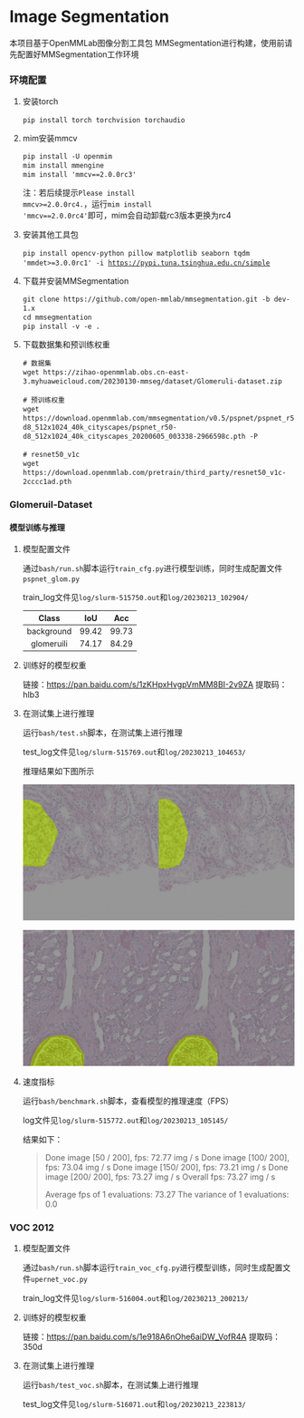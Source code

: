 # Image Segmentation

本项目基于OpenMMLab图像分割工具包 MMSegmentation进行构建，使用前请先配置好MMSegmentation工作环境

###  环境配置

1. 安装torch

   <code>pip install torch torchvision torchaudio</code>

2. mim安装mmcv

   ```
   pip install -U openmim
   mim install mmengine
   mim install 'mmcv==2.0.0rc3'
   ```

   注：若后续提示<code>Please install mmcv>=2.0.0rc4.</code>，运行<code>mim install 'mmcv==2.0.0rc4'</code>即可，mim会自动卸载rc3版本更换为rc4

3. 安装其他工具包

   <code>pip install opencv-python pillow matplotlib seaborn tqdm 'mmdet>=3.0.0rc1' -i https://pypi.tuna.tsinghua.edu.cn/simple</code>

4. 下载并安装MMSegmentation

   ```
   git clone https://github.com/open-mmlab/mmsegmentation.git -b dev-1.x
   cd mmsegmentation
   pip install -v -e .
   ```

5. 下载数据集和预训练权重

   ```
   # 数据集
   wget https://zihao-openmmlab.obs.cn-east-3.myhuaweicloud.com/20230130-mmseg/dataset/Glomeruli-dataset.zip
   
   # 预训练权重
   wget https://download.openmmlab.com/mmsegmentation/v0.5/pspnet/pspnet_r50-d8_512x1024_40k_cityscapes/pspnet_r50-d8_512x1024_40k_cityscapes_20200605_003338-2966598c.pth -P
   
   # resnet50_v1c
   wget https://download.openmmlab.com/pretrain/third_party/resnet50_v1c-2cccc1ad.pth
   ```



### Glomeruil-Dataset

#### 模型训练与推理

1. 模型配置文件

   通过<code>bash/run.sh</code>脚本运行<code>train_cfg.py</code>进行模型训练，同时生成配置文件<code>pspnet_glom.py</code>

   train_log文件见<code>log/slurm-515750.out</code>和<code>log/20230213_102904/</code>

   |   Class    |  IoU  |  Acc  |
   | :--------: | :---: | :---: |
   | background | 99.42 | 99.73 |
   | glomeruili | 74.17 | 84.29 |

2. 训练好的模型权重

   链接：https://pan.baidu.com/s/1zKHpxHvgpVmMM8BI-2v9ZA 
   提取码：hlb3

3. 在测试集上进行推理

   运行<code>bash/test.sh</code>脚本，在测试集上进行推理

   test_log文件见<code>log/slurm-515769.out</code>和<code>log/20230213_104653/</code>

   推理结果如下图所示

   ![](https://github.com/Rookie-Kai/ImageSegmentation/blob/main/data/test_SAS_21883_001_62.png_0.png?raw=true)

   ![](https://github.com/Rookie-Kai/ImageSegmentation/blob/main/data/test_VUHSK_1762_18.png_0.png?raw=true)

4. 速度指标

   运行<code>bash/benchmark.sh</code>脚本，查看模型的推理速度（FPS）

   log文件见<code>log/slurm-515772.out</code>和<code>log/20230213_105145/</code>

   结果如下：

   >  Done image [50 / 200], fps: 72.77 img / s 
   >  Done image [100/ 200], fps: 73.04 img / s 
   >  Done image [150/ 200], fps: 73.21 img / s 
   >  Done image [200/ 200], fps: 73.27 img / s 
   >  Overall fps: 73.27 img / s
   >
   >  Average fps of 1 evaluations: 73.27
   >  The variance of 1 evaluations: 0.0



### VOC 2012

1. 模型配置文件

   通过<code>bash/run.sh</code>脚本运行<code>train_voc_cfg.py</code>进行模型训练，同时生成配置文件<code>upernet_voc.py</code>

   train_log文件见<code>log/slurm-516004.out</code>和<code>log/20230213_200213/</code>

2. 训练好的模型权重

   链接：https://pan.baidu.com/s/1e918A6nOhe6aiDW_VofR4A 
   提取码：350d

3. 在测试集上进行推理

   运行<code>bash/test_voc.sh</code>脚本，在测试集上进行推理

   test_log文件见<code>log/slurm-516071.out</code>和<code>log/20230213_223813/</code>

